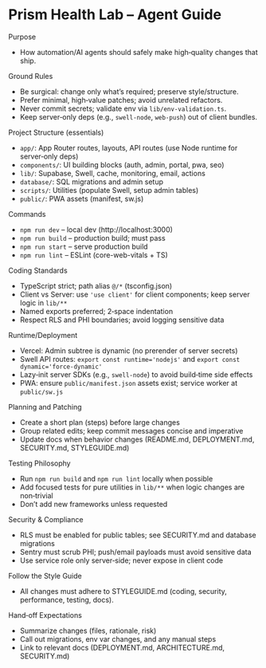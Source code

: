 Prism Health Lab – Agent Guide
==============================

Purpose
- How automation/AI agents should safely make high‑quality changes that ship.

Ground Rules
- Be surgical: change only what’s required; preserve style/structure.
- Prefer minimal, high‑value patches; avoid unrelated refactors.
- Never commit secrets; validate env via `lib/env-validation.ts`.
- Keep server‑only deps (e.g., `swell-node`, `web-push`) out of client bundles.

Project Structure (essentials)
- `app/`: App Router routes, layouts, API routes (use Node runtime for server‑only deps)
- `components/`: UI building blocks (auth, admin, portal, pwa, seo)
- `lib/`: Supabase, Swell, cache, monitoring, email, actions
- `database/`: SQL migrations and admin setup
- `scripts/`: Utilities (populate Swell, setup admin tables)
- `public/`: PWA assets (manifest, sw.js)

Commands
- `npm run dev` – local dev (http://localhost:3000)
- `npm run build` – production build; must pass
- `npm run start` – serve production build
- `npm run lint` – ESLint (core-web-vitals + TS)

Coding Standards
- TypeScript strict; path alias `@/*` (tsconfig.json)
- Client vs Server: use `'use client'` for client components; keep server logic in `lib/**`
- Named exports preferred; 2‑space indentation
- Respect RLS and PHI boundaries; avoid logging sensitive data

Runtime/Deployment
- Vercel: Admin subtree is dynamic (no prerender of server secrets)
- Swell API routes: `export const runtime='nodejs'` and `export const dynamic='force-dynamic'`
- Lazy‑init server SDKs (e.g., `swell-node`) to avoid build‑time side effects
- PWA: ensure `public/manifest.json` assets exist; service worker at `public/sw.js`

Planning and Patching
- Create a short plan (steps) before large changes
- Group related edits; keep commit messages concise and imperative
- Update docs when behavior changes (README.md, DEPLOYMENT.md, SECURITY.md, STYLEGUIDE.md)

Testing Philosophy
- Run `npm run build` and `npm run lint` locally when possible
- Add focused tests for pure utilities in `lib/**` when logic changes are non‑trivial
- Don’t add new frameworks unless requested

Security & Compliance
- RLS must be enabled for public tables; see SECURITY.md and database migrations
- Sentry must scrub PHI; push/email payloads must avoid sensitive data
- Use service role only server‑side; never expose in client code

Follow the Style Guide
- All changes must adhere to STYLEGUIDE.md (coding, security, performance, testing, docs).

Hand‑off Expectations
- Summarize changes (files, rationale, risk)
- Call out migrations, env var changes, and any manual steps
- Link to relevant docs (DEPLOYMENT.md, ARCHITECTURE.md, SECURITY.md)

